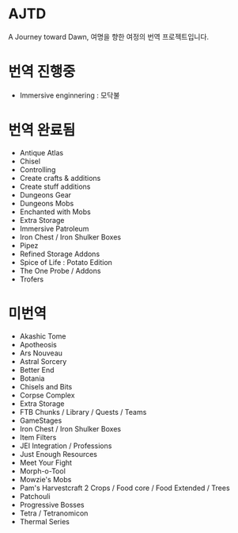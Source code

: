 # AJTD
A Journey toward Dawn, 여명을 향한 여정의 번역 프로젝트입니다.
 
# 번역 진행중
 - Immersive enginnering : 모닥불

# 번역 완료됨
 - Antique Atlas
 - Chisel
 - Controlling
 - Create crafts & additions
 - Create stuff additions
 - Dungeons Gear
 - Dungeons Mobs
 - Enchanted with Mobs
 - Extra Storage
 - Immersive Patroleum
 - Iron Chest / Iron Shulker Boxes
 - Pipez
 - Refined Storage Addons
 - Spice of Life : Potato Edition
 - The One Probe / Addons
 - Trofers
 
# 미번역

 - Akashic Tome 
 - Apotheosis
 - Ars Nouveau
 - Astral Sorcery
 - Better End
 - Botania
 - Chisels and Bits
 - Corpse Complex
 - Extra Storage
 - FTB Chunks / Library / Quests / Teams
 - GameStages
 - Iron Chest / Iron Shulker Boxes
 - Item Filters
 - JEI Integration / Professions
 - Just Enough Resources
 - Meet Your Fight
 - Morph-o-Tool
 - Mowzie's Mobs
 - Pam's Harvestcraft 2 Crops / Food core / Food Extended / Trees
 - Patchouli
 - Progressive Bosses
 - Tetra / Tetranomicon
 - Thermal Series
 
